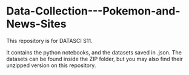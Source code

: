# Data-Collection---Pokemon-and-News-Sites
This repository is for DATASCI S11. 

It contains the python notebooks, and the datasets saved in .json. 
The datasets can be found inside the ZIP folder, but you may also find their unzipped version on this repository.
